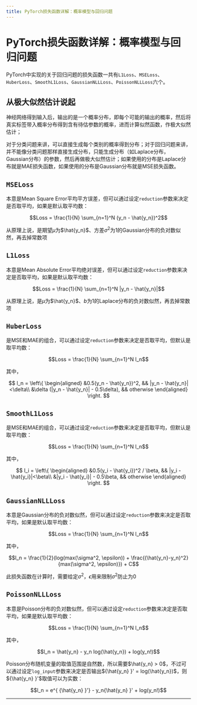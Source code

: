 ```yaml
---
title: PyTorch损失函数详解：概率模型与回归问题
---
```


# PyTorch损失函数详解：概率模型与回归问题

<script type="text/javascript" src="/include/head.js"></script>

PyTorch中实现的关于回归问题的损失函数一共有`L1Loss`、`MSELoss`、`HuberLoss`、`SmoothL1Loss`、`GaussianNLLLoss`、`PoissonNLLLoss`六个。

## 从极大似然估计说起

神经网络得到输入后，输出的是一个概率分布，即每个可能的输出的概率，然后将真实标签带入概率分布得到含有待估参数的概率，进而计算似然函数，作极大似然估计；

对于分类问题来讲，可以直接生成每个类别的概率得到分布；对于回归问题来讲，并不能像分类问题那样直接生成分布，只能生成分布（如Laplace分布，Gaussian分布）的参数，然后再做极大似然估计；如果使用的分布是Laplace分布就是MAE损失函数，如果使用的分布是Gaussian分布就是MSE损失函数。

## `MSELoss`

本意是Mean Square Error平均平方误差，但可以通过设定`reduction`参数来决定是否取平均，如果是默认取平均数：

$$Loss = \frac{1}{N} \sum_{n=1}^N (y_n - \hat{y_n})^2$$

从原理上说，是期望$\mu$为$\hat{y_n}$、方差$\sigma^2$为1的Gaussian分布的负对数似然，再去掉常数项

## `L1Loss`

本意是Mean Absolute Error平均绝对误差，但可以通过设定`reduction`参数来决定是否取平均，如果是默认取平均数：

$$Loss = \frac{1}{N} \sum_{n=1}^N |y_n - \hat{y_n}|$$

从原理上说，是$\mu$为$\hat{y_n}$、$b$为1的Laplace分布的负对数似然，再去掉常数项

## `HuberLoss`

是MSE和MAE的组合，可以通过设定`reduction`参数来决定是否取平均，但默认是取平均数：

$$Loss = \frac{1}{N} \sum_{n=1}^N l_n$$

其中，

$$
l_n = 
\left\{
\begin{aligned}
    &0.5(y_n - \hat{y_n})^2, && |y_n - \hat{y_n}|<\delta\\
    &\delta (|y_n - \hat{y_n}| - 0.5\delta), && otherwise
\end{aligned}
\right.
$$

## `SmoothL1Loss`

是MSE和MAE的组合，可以通过设定`reduction`参数来决定是否取平均，但默认是取平均数：

$$Loss = \frac{1}{N} \sum_{n=1}^N l_n$$

其中，

$$
l_i = 
\left\{
\begin{aligned}
    &0.5(y_i - \hat{y_i})^2 / \beta, && |y_i - \hat{y_i}|<\beta\\
    &|y_i - \hat{y_i}| - 0.5\beta, && otherwise
\end{aligned}
\right.
$$

## `GaussianNLLLoss`

本意是Gaussian分布的负对数似然，但可以通过设定`reduction`参数来决定是否取平均，如果是默认取平均数：

$$Loss = \frac{1}{N} \sum_{n=1}^N l_n$$

其中，

$$l_n = \frac{1}{2}(log(max(\sigma^2, \epsilon)) + \frac{(\hat{y_n}-y_n)^2}{max(\sigma^2, \epsilon)}) + C$$

此损失函数在计算时，需要给定$\sigma^2$，$\epsilon$用来限制$\sigma^2$防止为$0$

## `PoissonNLLLoss`

本意是Poisson分布的负对数似然，但可以通过设定`reduction`参数来决定是否取平均，如果是默认取平均数：

$$Loss = \frac{1}{N} \sum_{n=1}^N l_n$$

其中，

$$l_n = \hat{y_n} - y_n log(\hat{y_n}) + log(y_n!)$$

Poisson分布随机变量的取值范围是自然数，所以需要$\hat{y_n} > 0$，不过可以通过设定`log_input`参数来决定是否输出${\hat{y_n} }' = log(\hat{y_n})$，则${\hat{y_n} }'$取值可以为实数：

$$l_n = e^{ {\hat{y_n} }'} - y_n{\hat{y_n} }' + log(y_n!)$$

---

<script type="text/javascript" src="/include/tail.js"></script>

